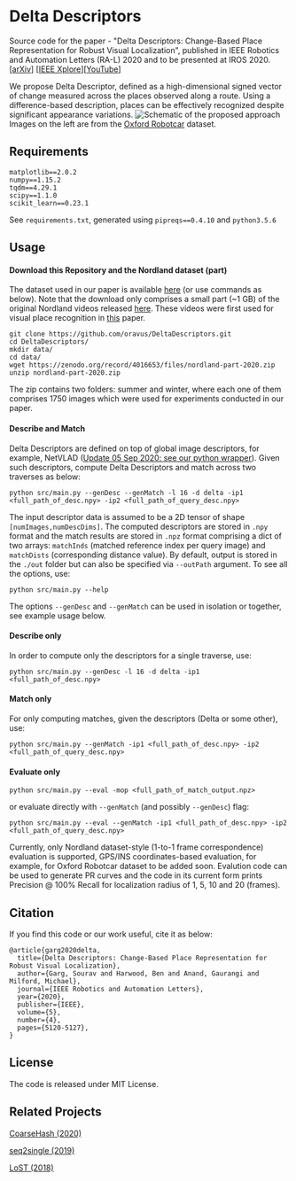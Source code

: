 # Delta Descriptors

Source code for the paper - "Delta Descriptors: Change-Based Place Representation for Robust Visual Localization", published in IEEE Robotics and Automation Letters (RA-L) 2020 and to be presented at IROS 2020. [[arXiv](https://arxiv.org/abs/2006.05700)] [[IEEE Xplore](https://ieeexplore.ieee.org/document/9128035)][[YouTube](https://www.youtube.com/watch?v=qY4VobAoLPY)]


We propose Delta Descriptor, defined as a high-dimensional signed vector of change measured across the places observed along a route. Using a difference-based description, places can be effectively recognized despite significant appearance variations.
![Schematic of the proposed approach](ral-iros-2020-delta-descriptors-schematic.png "Schematic of the proposed approach - Delta Descriptors")
Images on the left are from the [Oxford Robotcar](https://robotcar-dataset.robots.ox.ac.uk/) dataset.

## Requirements
```
matplotlib==2.0.2
numpy==1.15.2
tqdm==4.29.1
scipy==1.1.0
scikit_learn==0.23.1
```

See `requirements.txt`, generated using `pipreqs==0.4.10` and `python3.5.6`


## Usage

#### Download this Repository and the Nordland dataset (part)
The dataset used in our paper is available [here](https://zenodo.org/record/4016653#.X1WmYM8zZCV) (or use commands as below). Note that the download only comprises a small part (~1 GB) of the original Nordland videos released [here](https://nrkbeta.no/2013/01/15/nordlandsbanen-minute-by-minute-season-by-season/). These videos were first used for visual place recognition in [this](https://www.tu-chemnitz.de/etit/proaut/publications/openseqslam.pdf) paper.
```shell
git clone https://github.com/oravus/DeltaDescriptors.git
cd DeltaDescriptors/
mkdir data/
cd data/
wget https://zenodo.org/record/4016653/files/nordland-part-2020.zip
unzip nordland-part-2020.zip
```

The zip contains two folders: summer and winter, where each one of them comprises 1750 images which were used for experiments conducted in our paper.

#### Describe and Match
Delta Descriptors are defined on top of global image descriptors, for example, NetVLAD ([Update 05 Sep 2020: see our python wrapper](https://github.com/oravus/DeltaDescriptors/tree/master/thirdparty)). Given such descriptors, compute Delta Descriptors and match across two traverses as below:
``` shell
python src/main.py --genDesc --genMatch -l 16 -d delta -ip1 <full_path_of_desc.npy> -ip2 <full_path_of_query_desc.npy>
```
The input descriptor data is assumed to be a 2D tensor of shape `[numImages,numDescDims]`. The computed descriptors are stored in `.npy` format and the match results are stored in `.npz` format comprising a dict of two arrays: `matchInds` (matched reference index per query image) and `matchDists` (corresponding distance value). By default, output is stored in the `./out` folder but can also be specified via `--outPath` argument. To see all the options, use:
``` shell
python src/main.py --help
```
The options `--genDesc` and `--genMatch` can be used in isolation or together, see example usage below.

#### Describe only
In order to compute only the descriptors for a single traverse, use:
``` shell
python src/main.py --genDesc -l 16 -d delta -ip1 <full_path_of_desc.npy>
```

#### Match only
For only computing matches, given the descriptors (Delta or some other), use:
``` shell
python src/main.py --genMatch -ip1 <full_path_of_desc.npy> -ip2 <full_path_of_query_desc.npy>
```

#### Evaluate only
``` shell
python src/main.py --eval -mop <full_path_of_match_output.npz>
```
or evaluate directly with `--genMatch` (and possibly `--genDesc`) flag: 
``` shell
python src/main.py --eval --genMatch -ip1 <full_path_of_desc.npy> -ip2 <full_path_of_query_desc.npy>
```
Currently, only Nordland dataset-style (1-to-1 frame correspondence) evaluation is supported, GPS/INS coordinates-based evaluation, for example, for Oxford Robotcar dataset to be added soon. Evalution code can be used to generate PR curves and the code in its current form prints Precision @ 100% Recall for localization radius of 1, 5, 10 and 20 (frames). 

## Citation
If you find this code or our work useful, cite it as below:
```
@article{garg2020delta,
  title={Delta Descriptors: Change-Based Place Representation for Robust Visual Localization},
  author={Garg, Sourav and Harwood, Ben and Anand, Gaurangi and Milford, Michael},
  journal={IEEE Robotics and Automation Letters},
  year={2020},
  publisher={IEEE},
  volume={5},
  number={4},
  pages={5120-5127},  
}
```

## License
The code is released under MIT License.

## Related Projects
[CoarseHash (2020)](https://github.com/oravus/CoarseHash)

[seq2single (2019)](https://github.com/oravus/seq2single)

[LoST (2018)](https://github.com/oravus/lostX)


